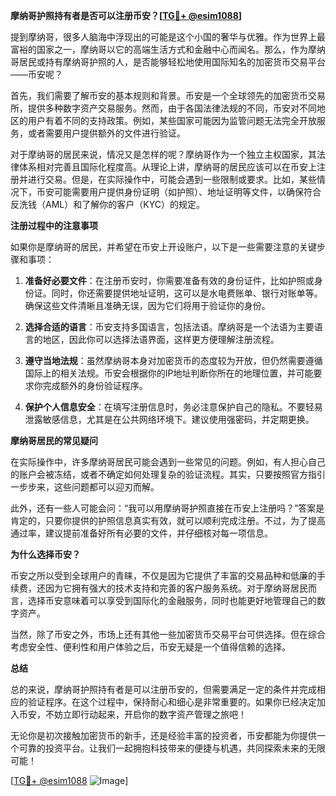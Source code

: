 **摩纳哥护照持有者是否可以注册币安？[[TG💪+ @esim1088](https://t.me/s/esim1088)]**

提到摩纳哥，很多人脑海中浮现出的可能是这个小国的奢华与优雅。作为世界上最富裕的国家之一，摩纳哥以它的高端生活方式和金融中心而闻名。那么，作为摩纳哥居民或持有摩纳哥护照的人，是否能够轻松地使用国际知名的加密货币交易平台——币安呢？

首先，我们需要了解币安的基本规则和背景。币安是一个全球领先的加密货币交易所，提供多种数字资产交易服务。然而，由于各国法律法规的不同，币安对不同地区的用户有着不同的支持政策。例如，某些国家可能因为监管问题无法完全开放服务，或者需要用户提供额外的文件进行验证。

对于摩纳哥的居民来说，情况又是怎样的呢？摩纳哥作为一个独立主权国家，其法律体系相对完善且国际化程度高。从理论上讲，摩纳哥的居民应该可以在币安上注册并进行交易。但是，在实际操作中，可能会遇到一些限制或要求。比如，某些情况下，币安可能需要用户提供身份证明（如护照）、地址证明等文件，以确保符合反洗钱（AML）和了解你的客户（KYC）的规定。

**注册过程中的注意事项**

如果你是摩纳哥的居民，并希望在币安上开设账户，以下是一些需要注意的关键步骤和事项：

1. **准备好必要文件**：在注册币安时，你需要准备有效的身份证件，比如护照或身份证。同时，你还需要提供地址证明，这可以是水电费账单、银行对账单等。确保这些文件清晰且准确无误，因为它们将用于验证你的身份。

2. **选择合适的语言**：币安支持多国语言，包括法语。摩纳哥是一个法语为主要语言的地区，因此你可以选择法语界面，这样更方便理解注册流程。

3. **遵守当地法规**：虽然摩纳哥本身对加密货币的态度较为开放，但仍然需要遵循国际上的相关法规。币安会根据你的IP地址判断你所在的地理位置，并可能要求你完成额外的身份验证程序。

4. **保护个人信息安全**：在填写注册信息时，务必注意保护自己的隐私。不要轻易泄露敏感信息，尤其是在公共网络环境下。建议使用强密码，并定期更换。

**摩纳哥居民的常见疑问**

在实际操作中，许多摩纳哥居民可能会遇到一些常见的问题。例如，有人担心自己的账户会被冻结，或者不确定如何处理复杂的验证流程。其实，只要按照官方指引一步步来，这些问题都可以迎刃而解。

此外，还有一些人可能会问：“我可以用摩纳哥护照直接在币安上注册吗？”答案是肯定的，只要你提供的护照信息真实有效，就可以顺利完成注册。不过，为了提高通过率，建议提前准备好所有必要的文件，并仔细核对每一项信息。

**为什么选择币安？**

币安之所以受到全球用户的青睐，不仅是因为它提供了丰富的交易品种和低廉的手续费，还因为它拥有强大的技术支持和完善的客户服务系统。对于摩纳哥居民而言，选择币安意味着可以享受到国际化的金融服务，同时也能更好地管理自己的数字资产。

当然，除了币安之外，市场上还有其他一些加密货币交易平台可供选择。但在综合考虑安全性、便利性和用户体验之后，币安无疑是一个值得信赖的选择。

**总结**

总的来说，摩纳哥护照持有者是可以注册币安的，但需要满足一定的条件并完成相应的验证程序。在这个过程中，保持耐心和细心是非常重要的。如果你已经决定加入币安，不妨立即行动起来，开启你的数字资产管理之旅吧！

无论你是初次接触加密货币的新手，还是经验丰富的投资者，币安都能为你提供一个可靠的投资平台。让我们一起拥抱科技带来的便捷与机遇，共同探索未来的无限可能！

[[TG💪+ @esim1088](https://t.me/s/esim1088) ![Image](https://i.postimg.cc/4NQfJmqS/Snipaste-2025-05-13-00-14-12.png)]